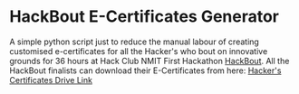 # HackBout E-Certificates Generator 

A simple python script just to reduce the manual labour of creating customised e-certificates for all the Hacker's who bout on innovative grounds for 36 hours at Hack Club NMIT First Hackathon [HackBout](https://www.hackbout.tech). 
All the HackBout finalists can download their  E-Certificates from here:
[Hacker's Certificates Drive Link](https://drive.google.com/drive/folders/1yZLgV5zlwrsg_y5nA_AWxqvecN4Id32x?usp=sharing)
